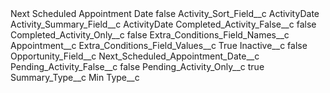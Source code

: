 <?xml version="1.0" encoding="UTF-8"?>
<CustomMetadata xmlns="http://soap.sforce.com/2006/04/metadata" xmlns:xsi="http://www.w3.org/2001/XMLSchema-instance" xmlns:xsd="http://www.w3.org/2001/XMLSchema">
    <label>Next Scheduled Appointment Date</label>
    <protected>false</protected>
    <values>
        <field>Activity_Sort_Field__c</field>
        <value xsi:type="xsd:string">ActivityDate</value>
    </values>
    <values>
        <field>Activity_Summary_Field__c</field>
        <value xsi:type="xsd:string">ActivityDate</value>
    </values>
    <values>
        <field>Completed_Activity_False__c</field>
        <value xsi:type="xsd:boolean">false</value>
    </values>
    <values>
        <field>Completed_Activity_Only__c</field>
        <value xsi:type="xsd:boolean">false</value>
    </values>
    <values>
        <field>Extra_Conditions_Field_Names__c</field>
        <value xsi:type="xsd:string">Appointment__c</value>
    </values>
    <values>
        <field>Extra_Conditions_Field_Values__c</field>
        <value xsi:type="xsd:string">True</value>
    </values>
    <values>
        <field>Inactive__c</field>
        <value xsi:type="xsd:boolean">false</value>
    </values>
    <values>
        <field>Opportunity_Field__c</field>
        <value xsi:type="xsd:string">Next_Scheduled_Appointment_Date__c</value>
    </values>
    <values>
        <field>Pending_Activity_False__c</field>
        <value xsi:type="xsd:boolean">false</value>
    </values>
    <values>
        <field>Pending_Activity_Only__c</field>
        <value xsi:type="xsd:boolean">true</value>
    </values>
    <values>
        <field>Summary_Type__c</field>
        <value xsi:type="xsd:string">Min</value>
    </values>
    <values>
        <field>Type__c</field>
        <value xsi:nil="true"/>
    </values>
</CustomMetadata>
